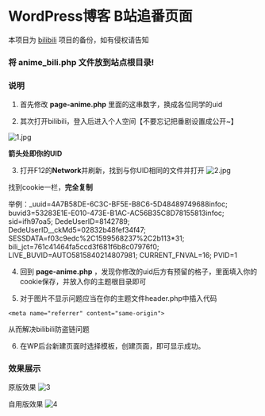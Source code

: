 # WordPress博客 B站追番页面

本项目为 [bilibili](https://github.com/TaylorLottner/bilibili) 项目的备份，如有侵权请告知

### 将 **anime_bili.php** 文件放到站点根目录!

### 说明
1. 首先修改 **page-anime.php** 里面的这串数字，换成各位同学的uid


2. 其次打开bilibili，登入后进入个人空间【不要忘记把番剧设置成公开~】


![1.jpg](https://ae01.alicdn.com/kf/He8a786ec71184ffd8432f647c3e628354.jpg)

**箭头处即你的UID**

3. 打开F12的**Network**并刷新，找到与你UID相同的文件并打开
![2.jpg](https://ae01.alicdn.com/kf/Hd2adbe5fac084d51b6f3f9a3f02fe54cP.jpg)

找到cookie一栏，**完全复制**


举例：_uuid=4A7B58DE-6C3C-BF5E-B8C6-5D48489749688infoc; buvid3=53283E1E-E010-473E-B1AC-AC56B35C8D78155813infoc; sid=ifh97oa5; DedeUserID=8142789; DedeUserID__ckMd5=02832b48fef34f47; SESSDATA=f03c9edc%2C1599568237%2C2b113*31; bili_jct=761c41464fa5ccd3f681f6b8c07976f0; LIVE_BUVID=AUTO5815840214807981; CURRENT_FNVAL=16; PVID=1


4. 回到 **page-anime.php** ，发现你修改的uid后方有预留的格子，里面填入你的cookie保存，并放入你的主题根目录即可


5. 对于图片不显示问题应当在你的主题文件header.php中插入代码
```
<meta name="referrer" content="same-origin">
```
从而解决bilibili防盗链问题


6. 在WP后台新建页面时选择模板，创建页面，即可显示成功。


### 效果展示
原版效果
![3](https://ae01.alicdn.com/kf/Hebb5ee75ce30443aa72c6e58cefd284cb.png)


自用版效果
![4](https://ae01.alicdn.com/kf/H2dcbc1229f7d48a380fdd20ff706b39bC.jpg)
